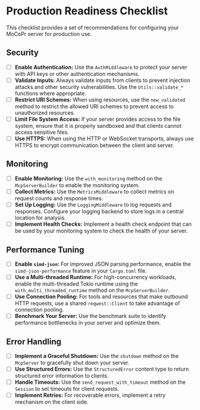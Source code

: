 # Production Readiness Checklist

This checklist provides a set of recommendations for configuring your MoCoPr server for production use.

## Security

*   [ ] **Enable Authentication:** Use the `AuthMiddleware` to protect your server with API keys or other authentication mechanisms.
*   [ ] **Validate Inputs:** Always validate inputs from clients to prevent injection attacks and other security vulnerabilities. Use the `Utils::validate_*` functions where appropriate.
*   [ ] **Restrict URI Schemes:** When using resources, use the `new_validated` method to restrict the allowed URI schemes to prevent access to unauthorized resources.
*   [ ] **Limit File System Access:** If your server provides access to the file system, ensure that it is properly sandboxed and that clients cannot access sensitive files.
*   [ ] **Use HTTPS:** When using the HTTP or WebSocket transports, always use HTTPS to encrypt communication between the client and server.

## Monitoring

*   [ ] **Enable Monitoring:** Use the `with_monitoring` method on the `McpServerBuilder` to enable the monitoring system.
*   [ ] **Collect Metrics:** Use the `MetricsMiddleware` to collect metrics on request counts and response times.
*   [ ] **Set Up Logging:** Use the `LoggingMiddleware` to log requests and responses. Configure your logging backend to store logs in a central location for analysis.
*   [ ] **Implement Health Checks:** Implement a health check endpoint that can be used by your monitoring system to check the health of your server.

## Performance Tuning

*   [ ] **Enable `simd-json`:** For improved JSON parsing performance, enable the `simd-json-performance` feature in your `Cargo.toml` file.
*   [ ] **Use a Multi-threaded Runtime:** For high-concurrency workloads, enable the multi-threaded Tokio runtime using the `with_multi_threaded_runtime` method on the `McpServerBuilder`.
*   [ ] **Use Connection Pooling:** For tools and resources that make outbound HTTP requests, use a shared `reqwest::Client` to take advantage of connection pooling.
*   [ ] **Benchmark Your Server:** Use the benchmark suite to identify performance bottlenecks in your server and optimize them.

## Error Handling

*   [ ] **Implement a Graceful Shutdown:** Use the `shutdown` method on the `McpServer` to gracefully shut down your server.
*   [ ] **Use Structured Errors:** Use the `StructuredError` content type to return structured error information to clients.
*   [ ] **Handle Timeouts:** Use the `send_request_with_timeout` method on the `Session` to set timeouts for client requests.
*   [ ] **Implement Retries:** For recoverable errors, implement a retry mechanism on the client side.
